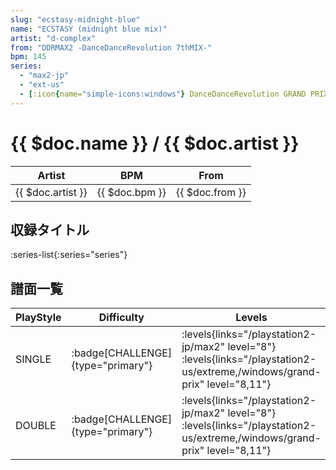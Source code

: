 ```yaml
---
slug: "ecstasy-midnight-blue"
name: "ECSTASY (midnight blue mix)"
artist: "d-complex"
from: "DDRMAX2 -DanceDanceRevolution 7thMIX-"
bpm: 145
series:
  - "max2-jp"
  - "ext-us"
  - [:icon{name="simple-icons:windows"} DanceDanceRevolution GRAND PRIX (グランプリプレー)](/windows/grand-prix)
---
```


# {{ $doc.name }} / {{ $doc.artist }}

|Artist|BPM|From|
|------|---|----|
|{{ $doc.artist }}|{{ $doc.bpm }}|{{ $doc.from }}|

## 収録タイトル

:series-list{:series="series"}

## 譜面一覧

|PlayStyle|Difficulty|Levels|Notes|Movie|
|---------|----------|------|-----|-----|
|SINGLE| :badge[CHALLENGE]{type="primary"}|<div class="field is-grouped is-grouped-multiline"> :levels{links="/playstation2-jp/max2" level="8"}  :levels{links="/playstation2-us/extreme,/windows/grand-prix" level="8,11"}</div>|262/6||
|DOUBLE| :badge[CHALLENGE]{type="primary"}|<div class="field is-grouped is-grouped-multiline"> :levels{links="/playstation2-jp/max2" level="8"}  :levels{links="/playstation2-us/extreme,/windows/grand-prix" level="8,11"}</div>|229/16||
